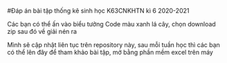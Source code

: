 #Đáp án bài tập thống kê sinh học K63CNKHTN kì 6 2020-2021

Các bạn có thể ấn vào biểu tưởng Code màu xanh lá cây, chọn download zip sau đó về giải nén ra

Mình sẽ cập nhật liên tục trên repository này, sau mỗi tuần học thì các bạn có thể lên đây để tham khảo bài tập, mở bằng phần mềm excel trên máy


